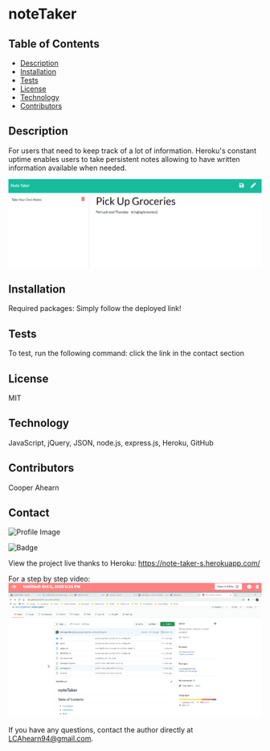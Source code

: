
# noteTaker

## Table of Contents
- [Description](#description)
- [Installation](#installation)
- [Tests](#tests)
- [License](#license)
- [Technology](#technology)
- [Contributors](#contributors)

## Description
  For users that need to keep track of a lot of information. Heroku's constant uptime enables users to take persistent notes allowing to have written information available when needed.

![Example](./public/assets/media/noteDemo.PNG)

## Installation
Required packages: Simply follow the deployed link!
  
## Tests
To test, run the following command: click the link in the contact section

## License
MIT

## Technology
JavaScript, jQuery, JSON, node.js, express.js, Heroku, GitHub

## Contributors
Cooper Ahearn

## Contact

![Profile Image](https://github.com/94Cooper94.png?size=50)

![Badge](https://img.shields.io/badge/Github-94Cooper94-4cbbb9)

View the project live thanks to Heroku: https://note-taker-s.herokuapp.com/

For a step by step video:
[![Live Demo](./public/assets/media/demoVid.PNG)](https://drive.google.com/file/d/17sKWxhOt8hUoxa9--lWaFskun_IxLbGw/view)

If you have any questions, contact the author directly at LCAhearn94@gmail.com.
